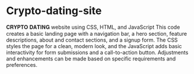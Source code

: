 # Crypto-dating-site
𝐂𝐑𝐘𝐏𝐓𝐎 𝐃𝐀𝐓𝐈𝐍𝐆 website using CSS, HTML, and JavaScript
This code creates a basic landing page with a navigation bar, a hero section, feature descriptions, about and contact sections, and a signup form. The CSS styles the page for a clean, modern look, and the JavaScript adds basic interactivity for form submissions and a call-to-action button. Adjustments and enhancements can be made based on specific requirements and preferences.
